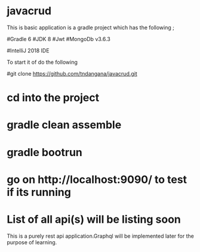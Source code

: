 # javacrud

This is  basic application is a gradle project which has the following ;

#Gradle 6
#JDK 8
#Jwt
#MongoDb v3.6.3

#IntelliJ 2018 IDE

To start it of do the following

#git clone https://github.com/tndangana/javacrud.git
# cd into the project
# gradle clean assemble
# gradle bootrun
# go on http://localhost:9090/ to test if its running
# List of all api(s) will be listing soon
This is a purely rest api application.Graphql will be implemented later for the purpose of learning.

